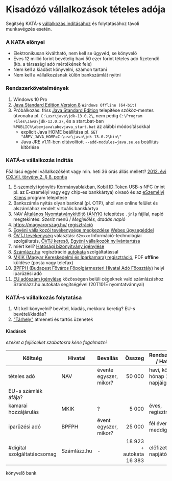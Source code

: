 # Kisadózó vállalkozások tételes adója

Segítség KATÁ-s [vállalkozás indításához](https://www.nyilvantarto.hu/hu/evig_megkezdes)
és folytatásához távoli munkavégzés esetén.

### A KATA előnyei

- Elektronikusan kiváltható, nem kell se ügyvéd, se könyvelő
- Éves 12 millió forint bevételig havi 50 ezer forint tételes adó fizetendő
  (kb. a társasági adó mértékének fele)
- Nem kell a kiadást könyvelni, számon tartani
- Nem kell a vállalkozásnak külön bankszámlát nyitni

### Rendszerkövetelmények

1. Windows 10 Pro
1. [Java Standard Edition Version 8](https://www.java.com/en/download/manual.jsp)
   `Windows Offline (64-bit)`
1. Próbálkozás: friss [Java Standard Edition](https://www.oracle.com/java/technologies/javase-downloads.html)
   telepítése szóköz-mentes útvonalra pl. `C:\usr\java\jdk-13.0.2\`, nem pedig `C:\Program Files\Java\jdk-13.0.2\`,
   és a start.bat-ban `%PUBLIC%\abevjava\abevjava_start.bat` az alábbi módosításokkal
   - explicit Java HOME beállítása pl. `SET "ABEV_JAVA_HOME=C:\usr\java\jdk-13.0.2\bin\"`
   - Java JRE v1.11-ben eltávolított `--add-modules=java.se.ee` beállítás kitörlése

### KATÁ-s vállalkozás indítás

Főállású egyéni vállalkozóként vagy min. heti 36 órás állás mellett?
[2012. évi CXLVII. törvény 2. § 8. pontja](https://njt.hu/jogszabaly/2012-147-00-00#sc2012-147-00-00-54)

1. [E-személyi](https://eszemelyi.hu/) igénylés [Kormányablakban](https://kormanyablak.hu/hu/kormanyablakok),
   [Kobil ID Token](https://nfcshop.hu/termek/kobil-id-token-eszemelyi-olvaso/)
   USB-s NFC (mint pl. az E-személyi vagy egy chip-es bankkártya) olvasó
   és az [eSzemélyi Kliens](https://eszemelyi.hu/letoltesek) program telepítése
1. Bankszámla nyitás olyan banknál (pl. OTP), ahol van online felület és alszámlához rendelt virtuális bankkártya
1. NAV [Általános Nyomtatványkitöltő (ÁNYK)](https://www.nav.gov.hu/nav/letoltesek/nyomtatvanykitolto_programok/nyomtatvany_apeh/keretprogramok/abevjava_install.html)
   telepítése `.jnlp` fájllal,
   napló megtekintés: _Szeriz_ menü / _Megjelölés, átadás napló_
1. https://magyarorszag.hu/ [regisztráció](https://ugyfelkapu.gov.hu/regisztracio/regEszemelyi)
1. [Egyéni vállalkozói tevékenysége megkezdése](https://www.nyilvantarto.hu/ugyseged/EgyeniVallalkozassalKapcsolatosUgyInditasa.xhtml)
   [Webes ügysegéddel](https://www.nyilvantarto.hu/ugyseged/)
1. [ÖVTJ tevékenység](https://www.ksh.hu/ovtj_menu) választás:
   `62xxxx` Információ-technológiai szolgáltatás,
   [ÖVTJ kereső](https://www.ksh.hu/ovtj_kereso),
   [Egyéni vállalkozók nyilvántartása](https://www.nyilvantarto.hu/evny-lekerdezo/)
1. miért kell? [Hatósági bizonyítvány igénylése](https://www.nyilvantarto.hu/ugyseged/EgyeniVallalkozasKerelemInditasa.xhtml)
1. [Számlázz.hu](https://www.szamlazz.hu/szamla/regisztracio) regisztráció
   [autokata](https://www.szamlazz.hu/egyedi-megoldasok/autokata/) szolgáltatással
1. [MKIK (Magyar Kereskedelmi és Iparkamara) regisztráció](https://mkik.hu/gazdalkodo-szervezetek-regisztracioja),
   PDF **offline** küldése (posta vagy telefax)
1. [BPFPH (Budapest Főváros Főpolgármesteri Hivatal Adó Főosztály)](https://ssl.budapest.hu/web_hair/fszla.do)
   helyi iparűzési adó
1. [EU adószám igénylése](https://supportkata.riport.co.hu/hc/hu/articles/360019947131-EU-ad%C3%B3sz%C3%A1m-ig%C3%A9nyl%C3%A9se-autokat%C3%A1ban)
   közösségen belüli cégeknek való számlázáshoz
   Számlázz.hu autokata segítségével (20T101E nyomtatvánnyal)

### KATÁ-s vállalkozás folytatása

1. Mit kell könyvelni? bevétel, kiadás, mekkora keretig? EU-s bevétel/kiadás?
1. ["Tárhely"](https://tarhely.gov.hu/) átmeneti és tartós üzenetek

#### Kiadások

_ezeket a fejléceket szabatosra kéne fogalmazni_

| Költség | Hivatal | Bevallás | Összeg | Rendszeresség / Határidő |
| ------- | ------- | -------- | -----: | ------------------------ |
| tételes adó | NAV | évente egyszer, mikor? | 50 000 | havi, következő hónap 12. napjáig |
| EU-s számlák áfája? |
| kamarai hozzájárulás | MKIK | ? | 5 000 | éves, regisztrációkor |
| iparűzési adó | BPFPH | évent egyszer, mikor? | 25 000 | fél évente, ?meddig? |
| #digital szolgáltatáscsomag | Számlázz.hu | - | 18 923 + autokata 16 383 | előfizetés napjától évente |
könyvelő
bank
